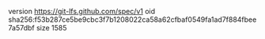 version https://git-lfs.github.com/spec/v1
oid sha256:f53b287ce5be9cbc3f7b1208022ca58a62cfbaf0549fa1ad7f884fbee7a57dbf
size 1585
